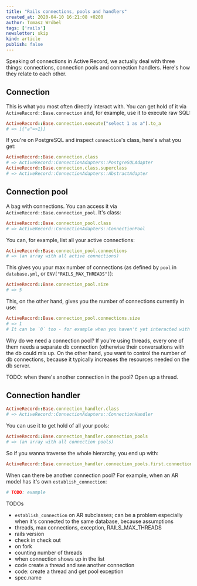 ```yaml
---
title: "Rails connections, pools and handlers"
created_at: 2020-04-10 16:21:08 +0200
author: Tomasz Wróbel
tags: ['rails']
newsletter: skip
kind: article
publish: false
---
```


Speaking of connections in Active Record, we actually deal with three things: connections, connection pools and connection handlers. Here's how they relate to each other.

<!-- more -->

## Connection

This is what you most often directly interact with. You can get hold of it via `ActiveRecord::Base.connection` and, for example, use it to execute raw SQL:

```ruby
ActiveRecord::Base.connection.execute("select 1 as a").to_a
# => [{"a"=>1}]
```

If you're on PostgreSQL and inspect `connection`'s class, here's what you get:

```ruby
ActiveRecord::Base.connection.class
# => ActiveRecord::ConnectionAdapters::PostgreSQLAdapter
ActiveRecord::Base.connection.class.superclass
# => ActiveRecord::ConnectionAdapters::AbstractAdapter
```

## Connection pool

A bag with connections. You can access it via `ActiveRecord::Base.connection_pool`. It's class:

```ruby
ActiveRecord::Base.connection_pool.class
# => ActiveRecord::ConnectionAdapters::ConnectionPool
```

You can, for example, list all your active connections:

```ruby
ActiveRecord::Base.connection_pool.connections
# => (an array with all active connections)
```

This gives you your max number of connections (as defined by `pool` in `database.yml`, or `ENV["RAILS_MAX_THREADS"]`):

```ruby
ActiveRecord::Base.connection_pool.size
# => 5
```

This, on the other hand, gives you the number of connections currently in use:

```ruby
ActiveRecord::Base.connection_pool.connections.size
# => 1
# It can be `0` too - for example when you haven't yet interacted with AR
```

Why do we need a connection pool? If you're using threads, every one of them needs a separate db connection (otherwise their conversations with the db could mix up. On the other hand, you want to control the number of db connections, because it typically increases the resources needed on the db server.

TODO: when there's another connection in the pool? Open up a thread.

## Connection handler

```ruby
ActiveRecord::Base.connection_handler.class
# => ActiveRecord::ConnectionAdapters::ConnectionHandler
```

You can use it to get hold of all your pools:

```ruby
ActiveRecord::Base.connection_handler.connection_pools
# => (an array with all connection pools)
```

So if you wanna traverse the whole hierarchy, you end up with:

```ruby
ActiveRecord::Base.connection_handler.connection_pools.first.connections.first.execute("select 1 as a")
```

When can there be another connection pool? For example, when an AR model has it's own `establish_connection`:

```ruby
# TODO: example
```

TODOs

* `establish_connection` on AR subclasses; can be a problem especially when it's connected to the same database, because assumptions
* threads, max connections, exception, RAILS_MAX_THREADS
* rails version
* check in check out
* on fork
* counting number of threads
* when connection shows up in the list
* code create a thread and see another connection 
* code: create a thread and get pool exception
* spec.name

